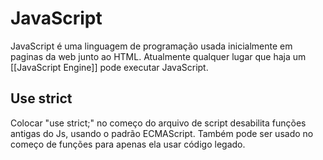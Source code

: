 # JavaScript

JavaScript é uma linguagem de programação usada inicialmente em paginas da web junto ao HTML. Atualmente qualquer lugar que haja um [[JavaScript Engine]] pode executar JavaScript.

## Use strict
Colocar "use strict;" no começo do arquivo de script desabilita funções antigas do Js, usando o padrão ECMAScript. Também pode ser usado no começo de funções para apenas ela usar código legado.